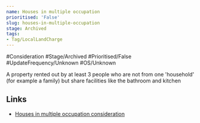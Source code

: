 ```yaml
---
name: Houses in multiple occupation
prioritised: 'False'
slug: houses-in-multiple-occupation
stage: Archived
tags:
- Tag/LocalLandCharge
---
```


#Consideration #Stage/Archived #Prioritised/False #UpdateFrequency/Unknown #OS/Unknown

A property rented out by at least 3 people who are not from one 'household' (for example a family) but share facilities like the bathroom and kitchen

## Links

* [Houses in multiple occupation consideration](https://design.planning.data.gov.uk/planning-consideration/houses-in-multiple-occupation)